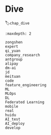 # Dive
:label:`chap_dive`
​

```toc
:maxdepth: 2

zongshen
expert
qi_yuan
company_research
antgroup
alipay
dm-ai
jd
meituan
code
feature_engineering
ML
MLOps
DL
Federated Learning
mobile
real
huidu
AI_test
AI_deploy
develop
```
